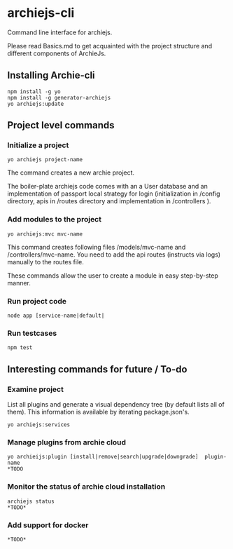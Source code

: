 # archiejs-cli
Command line interface for archiejs.


Please read Basics.md to get acquainted with the project structure and different components of ArchieJs.


## Installing Archie-cli


    npm install -g yo
    npm install -g generator-archiejs
    yo archiejs:update


## Project level commands


### Initialize a project


    yo archiejs project-name


The command creates a new archie project. 


The boiler-plate archiejs code comes with an a User database and an implementation of passport local strategy for login (initialization in /config directory, apis in /routes directory and implementation in /controllers ).


### Add modules to the project


    yo archiejs:mvc mvc-name


This command creates following files /models/mvc-name and /controllers/mvc-name. You need to add the api routes (instructs via logs) manually to the routes file.

These commands allow the user to create a module in easy step-by-step manner.


### Run project code


    node app [service-name|default|


### Run testcases


    npm test


## Interesting commands for future / To-do


### Examine project


List all plugins and generate a visual dependency tree (by default lists all of them). This information is available by iterating package.json's.


    yo archiejs:services


### Manage plugins from archie cloud


    yo archieijs:plugin [install|remove|search|upgrade|downgrade]  plugin-name
    *TODO


### Monitor the status of archie cloud installation


    archiejs status
    *TODO*


### Add support for docker


    *TODO*
